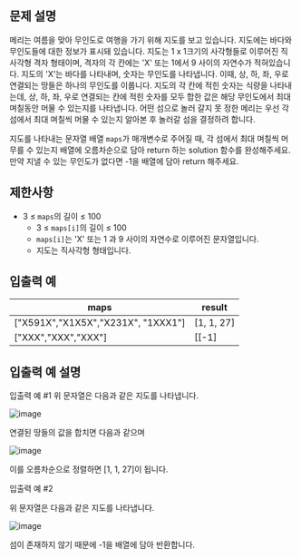 ## 문제 설명

메리는 여름을 맞아 무인도로 여행을 가기 위해 지도를 보고 있습니다. 지도에는 바다와 무인도들에 대한 정보가 표시돼 있습니다. 지도는 1 x 1크기의 사각형들로 이루어진 직사각형 격자 형태이며, 격자의 각 칸에는 'X' 또는 1에서 9 사이의 자연수가 적혀있습니다. 지도의 'X'는 바다를 나타내며, 숫자는 무인도를 나타냅니다. 이때, 상, 하, 좌, 우로 연결되는 땅들은 하나의 무인도를 이룹니다. 지도의 각 칸에 적힌 숫자는 식량을 나타내는데, 상, 하, 좌, 우로 연결되는 칸에 적힌 숫자를 모두 합한 값은 해당 무인도에서 최대 며칠동안 머물 수 있는지를 나타냅니다. 어떤 섬으로 놀러 갈지 못 정한 메리는 우선 각 섬에서 최대 며칠씩 머물 수 있는지 알아본 후 놀러갈 섬을 결정하려 합니다.

지도를 나타내는 문자열 배열 `maps`가 매개변수로 주어질 때, 각 섬에서 최대 며칠씩 머무를 수 있는지 배열에 오름차순으로 담아 return 하는 solution 함수를 완성해주세요. 만약 지낼 수 있는 무인도가 없다면 -1을 배열에 담아 return 해주세요.

## 제한사항
- 3 ≤ `maps`의 길이 ≤ 100
  - 3 ≤ `maps[i]`의 길이 ≤ 100
  - `maps[i]`는 'X' 또는 1 과 9 사이의 자연수로 이루어진 문자열입니다.
  - 지도는 직사각형 형태입니다.

## 입출력 예
|maps|result|
|---|---|
|["X591X","X1X5X","X231X", "1XXX1"]|[1, 1, 27]|
|["XXX","XXX","XXX"]|[[-1]|

## 입출력 예 설명
입출력 예 #1
위 문자열은 다음과 같은 지도를 나타냅니다.

![image](https://user-images.githubusercontent.com/85445649/226381300-f9eb25eb-f2be-47f8-963d-b1e972d0ef38.png)

연결된 땅들의 값을 합치면 다음과 같으며

![image](https://user-images.githubusercontent.com/85445649/226381332-377d9f1c-c0bc-4a41-b286-8c9348fecd28.png)

이를 오름차순으로 정렬하면 [1, 1, 27]이 됩니다.

입출력 예 #2

위 문자열은 다음과 같은 지도를 나타냅니다.

![image](https://user-images.githubusercontent.com/85445649/226381380-b83e59bf-1e09-4978-8190-6762a8453255.png)

섬이 존재하지 않기 때문에 -1을 배열에 담아 반환합니다.
